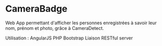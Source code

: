 # CameraBadge

Web App permettant d'afficher les personnes enregistrées à savoir leur nom, prénom et photo, grâce à CameraDetect.

Utilisation :
 AngularJS
 PHP
 Bootstrap
Liaison RESTful server